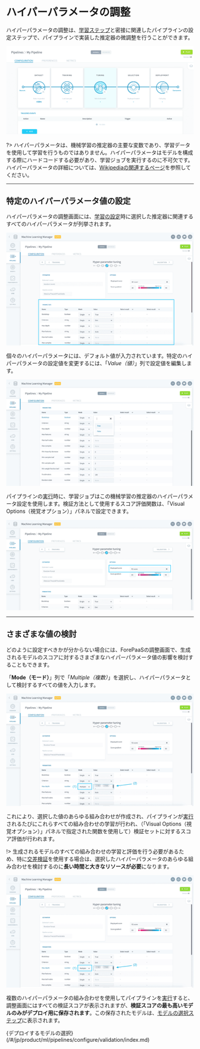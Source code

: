 # ハイパーパラメータの調整

ハイパーパラメータの調整は、[学習ステップ](/jp/product/ml/pipelines/configure/training/index)と密接に関連したパイプラインの設定ステップで、パイプラインで実装した推定器の微調整を行うことができます。

![machinelearning](picts/pipeline-tuning.png)

?> ハイパーパラメータは、機械学習の推定器の主要な変数であり、学習データを使用して学習を行うものではありません。ハイパーパラメータはモデルを構成する際にハードコードする必要があり、学習ジョブを実行するのに不可欠です。ハイパーパラメータの詳細については、[Wikipediaの関連するページ]()を参照してください。

---
## 特定のハイパーパラメータ値の設定
ハイパーパラメータの調整画面には、[学習の設定](/jp/product/ml/pipelines/configure/training/index)時に選択した推定器に関連するすべてのハイパーパラメータが列挙されます。 

![machinelearning](picts/studio.png)

個々のハイパーパラメータには、デフォルト値が入力されています。特定のハイパーパラメータの設定値を変更するには、「*Value（値）*」列で設定値を編集します。 

![machinelearning](picts/studio-edit1.png)

パイプラインの[実行](/jp/product/ml/pipelines/execute/index)時に、学習ジョブはこの機械学習の推定器のハイパーパラメータ設定を使用します。検証方法として使用するスコア評価関数は、「Visual Options（視覚オプション）」パネルで設定できます。

![machinelearning](picts/studio-edit2.png)

---
## さまざまな値の検討
どのように設定すべきかが分からない場合には、ForePaaSの調整画面で、生成されるモデルのスコアに対するさまざまなハイパーパラメータ値の影響を検討することもできます。

「**Mode（モード）**」列で「*Multiple（複数）*」を選択し、ハイパーパラメータとして検討するすべての値を入力します。 

![machinelearning](picts/studio-explore1.png)

これにより、選択した値のあらゆる組み合わせが作成され、パイプラインが[実行](/jp/product/ml/pipelines/execute/index.md?id=Training_jobs)されるたびにこれらすべての組み合わせの学習が行われ、（「Visual Options（視覚オプション）」パネルで指定された関数を使用して）検証セットに対するスコア評価が行われます。 

!> 生成されるモデルのすべての組み合わせの学習と評価を行う必要があるため、特に[交差検証](/jp/product/ml/pipelines/configure/training/validation.md)を使用する場合は、選択したハイパーパラメータのあらゆる組み合わせを検討するのに**長い時間と大きなリソースが必要**になります。

![machinelearning](picts/studio-explore1.png)

複数のハイパーパラメータの組み合わせを使用してパイプラインを[実行](/jp/product/ml/pipelines/execute/index.md?id=Training-jobs)すると、調整画面にはすべての検証スコアが表示されますが、**検証スコアの最も高いモデルのみがデプロイ用に保存されます**。この保存されたモデルは、[モデルの選択ステップ](/jp/product/ml/pipelines/configure/validation/index)に表示されます。



{デプロイするモデルの選択}(/#/jp/product/ml/pipelines/configure/validation/index.md)